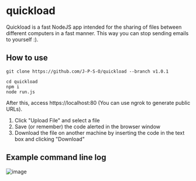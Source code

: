 # quickload
Quickload is a fast NodeJS app intended for the sharing of files between different computers in a fast manner. This way you can stop sending emails to yourself :).

## How to use
```
git clone https://github.com/J-P-S-O/quickload --branch v1.0.1

cd quickload
npm i 
node run.js
```


After this, access https://localhost:80 (You can use ngrok to generate public URLs).
1. Click "Upload File" and select a file
2. Save (or remember) the code alerted in the browser window
3. Download the file on another machine by inserting the code in the text box and clicking "Download"

## Example command line log 
![image](https://user-images.githubusercontent.com/66487668/144876706-8caecd00-d241-4482-ac1b-05153698b485.png)

